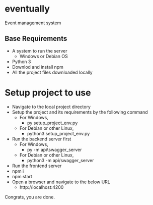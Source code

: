 # eventually
Event management system

Base Requirements
----------------------
- A system to run the server
  - Windows or Debian OS
- Python 3
- Downlod and install npm
- All the project files downloaded locally

# Setup project to use
- Navigate to the local project directory
- Setup the project and its requirements by the following command
  - For Windows,
    - py setup_project_env.py
  - For Debian or other Linux,
    -  python3 setup_project_env.py
- Run the backend server first
  - For Windows,
    - py -m api\swagger_server
  - For Debian or other Linux,
    -  python3 -m api/swagger_server
-  Run the frontend server
  -  npm i
  -  npm start
- Open a browser and navigate to the below URL
  -  http://localhost:4200

Congrats, you are done.


